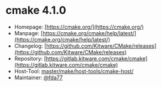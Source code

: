 # cmake 4.1.0
  - Homepage: [https://cmake.org/](https://cmake.org/)
  - Manpage: [https://cmake.org/cmake/help/latest/](https://cmake.org/cmake/help/latest/)
  - Changelog: [https://github.com/Kitware/CMake/releases](https://github.com/Kitware/CMake/releases)
  - Repository: [https://gitlab.kitware.com/cmake/cmake](https://gitlab.kitware.com/cmake/cmake)
  - Host-Tool: [master/make/host-tools/cmake-host/](https://github.com/Freetz-NG/freetz-ng/tree/master/make/host-tools/cmake-host/)
  - Maintainer: [@fda77](https://github.com/fda77)

